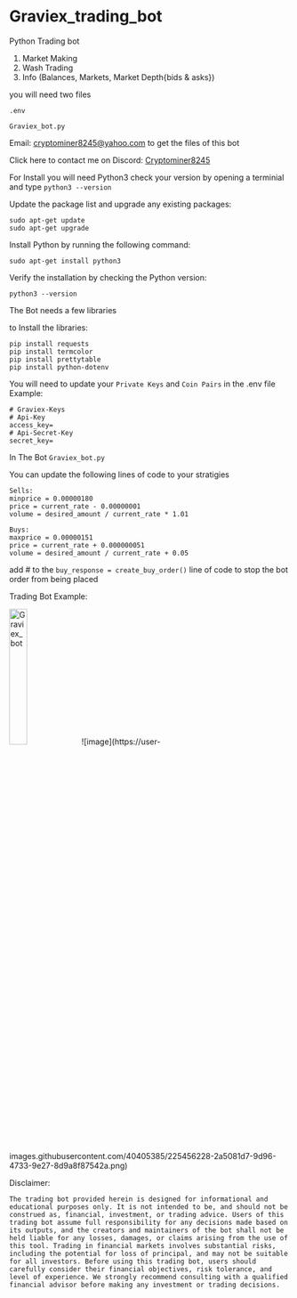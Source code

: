 # Graviex_trading_bot
Python Trading bot

1. Market Making
2. Wash Trading
3. Info (Balances, Markets, Market Depth{bids & asks})

you will need two files
```
.env

Graviex_bot.py
```

Email: cryptominer8245@yahoo.com to get the files of this bot

Click here to contact me on Discord: <a href="https://discord.com/users/412476381725720576">Cryptominer8245</a>

For Install you will need Python3
check your version by opening a terminial and type
```python3 --version```

Update the package list and upgrade any existing packages:
```
sudo apt-get update
sudo apt-get upgrade
```
Install Python by running the following command:
```
sudo apt-get install python3
```
Verify the installation by checking the Python version:
```
python3 --version
```

The Bot needs a few libraries

to Install the libraries:
```
pip install requests
pip install termcolor
pip install prettytable
pip install python-dotenv
```

You will need to update your ``Private Keys`` and ``Coin Pairs`` in the .env file
Example:
```
# Graviex-Keys
# Api-Key
access_key=
# Api-Secret-Key
secret_key=
```

In The Bot ``Graviex_bot.py``

You can update the following lines of code to your stratigies
```
Sells:
minprice = 0.00000180
price = current_rate - 0.00000001
volume = desired_amount / current_rate * 1.01

Buys:
maxprice = 0.00000151
price = current_rate + 0.000000051
volume = desired_amount / current_rate + 0.05
```
add # to the ``buy_response = create_buy_order()`` line of code to stop the bot order from being placed

Trading Bot Example:

<img src="https://user-images.githubusercontent.com/40405385/225456228-2a5081d7-9d96-4733-9e27-8d9a8f87542a.png" width="25%" alt="Graviex_bot">
![image](https://user-images.githubusercontent.com/40405385/225456228-2a5081d7-9d96-4733-9e27-8d9a8f87542a.png)

Disclaimer: 

```The trading bot provided herein is designed for informational and educational purposes only. It is not intended to be, and should not be construed as, financial, investment, or trading advice. Users of this trading bot assume full responsibility for any decisions made based on its outputs, and the creators and maintainers of the bot shall not be held liable for any losses, damages, or claims arising from the use of this tool. Trading in financial markets involves substantial risks, including the potential for loss of principal, and may not be suitable for all investors. Before using this trading bot, users should carefully consider their financial objectives, risk tolerance, and level of experience. We strongly recommend consulting with a qualified financial advisor before making any investment or trading decisions.```

